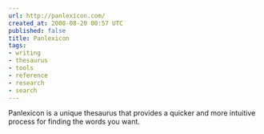 ```yaml
---
url: http://panlexicon.com/
created_at: 2008-08-20 00:57 UTC
published: false
title: Panlexicon
tags:
- writing
- thesaurus
- tools
- reference
- research
- search
---
```


Panlexicon is a unique thesaurus that provides a quicker and more intuitive process for finding the words you want.
